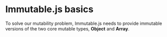 # Immutable.js basics

To solve our mutability problem, Immutable.js needs to provide immutable versions of the two core mutable types, **Object** and **Array**.

